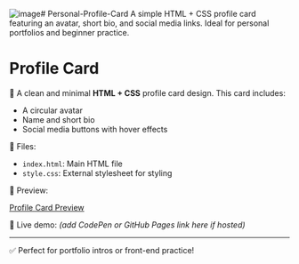 ![image](https://github.com/user-attachments/assets/07babb29-42b2-4491-8979-7b0ec4da2804)# Personal-Profile-Card
A simple HTML + CSS profile card featuring an avatar, short bio, and social media links. Ideal for personal portfolios and beginner practice.
# Profile Card

🎨 A clean and minimal **HTML + CSS** profile card design. This card includes:

- A circular avatar
- Name and short bio
- Social media buttons with hover effects

📂 Files:
- `index.html`: Main HTML file
- `style.css`: External stylesheet for styling

📸 Preview:

[Profile Card Preview](image.PNG)



🔗 Live demo: *(add CodePen or GitHub Pages link here if hosted)*

---

✅ Perfect for portfolio intros or front-end practice!
